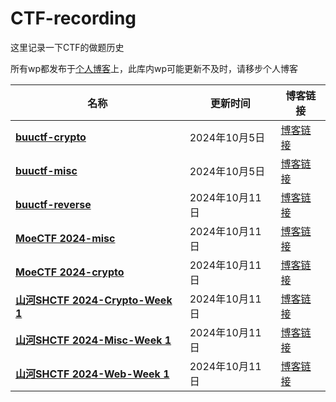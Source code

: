# CTF-recording

这里记录一下CTF的做题历史

所有wp都发布于[个人博客](seandictionary.top)上，此库内wp可能更新不及时，请移步个人博客

| 名称                                                                   | 更新时间       | 博客链接                                                      |
| ---------------------------------------------------------------------- | -------------- | ------------------------------------------------------------- |
| **[buuctf-crypto](/buuctf/buuctf-crypto.md)**                       | 2024年10月5日  | [博客链接](https://seandictionary.top/buuctf-crypto/)            |
| **[buuctf-misc](/buuctf/buuctf-misc.md)**                           | 2024年10月5日  | [博客链接](https://seandictionary.top/buuctf-misc/)              |
| **[buuctf-reverse](/buuctf/buuctf-reverse.md)**                     | 2024年10月11日 | [博客链接](https://seandictionary.top/buuctf-reverse/)           |
| **[MoeCTF 2024-misc](/MoeCTF-2024/MoeCTF-2024-misc.md)**            | 2024年10月11日 | [博客链接](https://seandictionary.top/moectf-2024-misc/)         |
| **[MoeCTF 2024-crypto](/MoeCTF-2024/MoeCTF-2024-crypto.md)**        | 2024年10月11日 | [博客链接](https://seandictionary.top/moectf-2024-crypto/)       |
| **[山河SHCTF 2024-Crypto-Week 1](/山河SHCTF-2024/山河SHCTF-2024-Crypto-Week-1.md)** | 2024年10月11日 | [博客链接](https://seandictionary.top/shctf-2024-crypto-week-1/) |
| **[山河SHCTF 2024-Misc-Week 1](/山河SHCTF-2024山河SHCTF-2024-Misc-Week-1.md)**     | 2024年10月11日 | [博客链接](https://seandictionary.top/shctf-2024-misc-week-1/)   |
| **[山河SHCTF 2024-Web-Week 1](/山河SHCTF-2024山河SHCTF-2024-Web-Week-1.md)**       | 2024年10月11日 | [博客链接](https://seandictionary.top/shctf-2024-web-week-1/)    |

